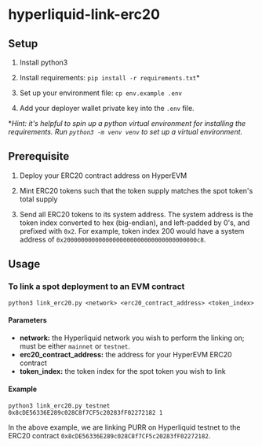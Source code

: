 # hyperliquid-link-erc20

## Setup

1. Install python3

2. Install requirements: `pip install -r requirements.txt`*

3. Set up your environment file: `cp env.example .env`

4. Add your deployer wallet private key into the `.env` file.

\**Hint: it's helpful to spin up a python virtual environment for installing the requirements. Run `python3 -m venv venv` to set up a virtual environment.*

## Prerequisite

1. Deploy your ERC20 contract address on HyperEVM

2. Mint ERC20 tokens such that the token supply matches the spot token's total supply

3. Send all ERC20 tokens to its system address. The system address is the token index converted to hex (big-endian), and left-padded by 0's, and prefixed with `0x2`. For example, token index 200 would have a system address of `0x20000000000000000000000000000000000000c8`.

## Usage

### To link a spot deployment to an EVM contract

```
python3 link_erc20.py <network> <erc20_contract_address> <token_index>
```

#### Parameters

- **network:** the Hyperliquid network you wish to perform the linking on; must be either `mainnet` or `testnet`.
- **erc20_contract_address:** the address for your HyperEVM ERC20 contract
- **token_index:** the token index for the spot token you wish to link

#### Example

```
python3 link_erc20.py testnet 0x8cDE56336E289c028C8f7CF5c20283fF02272182 1
```

In the above example, we are linking PURR on Hyperliquid testnet to the ERC20 contract `0x8cDE56336E289c028C8f7CF5c20283fF02272182`.
